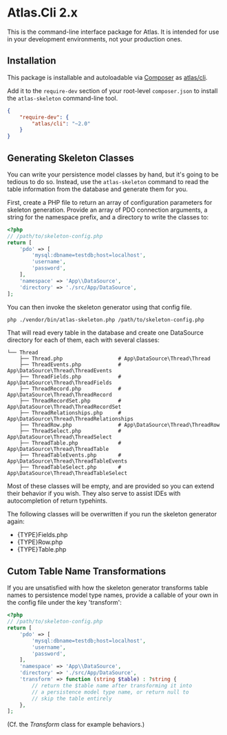 # Atlas.Cli 2.x

This is the command-line interface package for Atlas. It is intended for use
in your development environments, not your production ones.

## Installation

This package is installable and autoloadable via
[Composer](https://getcomposer.org/) as
[atlas/cli](https://packagist.org/packages/atlas/cli).

Add it to the `require-dev` section of your root-level `composer.json`
to install the `atlas-skeleton` command-line tool.

```json
{
    "require-dev": {
        "atlas/cli": "~2.0"
    }
}
```

## Generating Skeleton Classes

You can write your persistence model classes by hand, but it's going to be
tedious to do so. Instead, use the `atlas-skeleton` command to read the table
information from the database and generate them for you.

First, create a PHP file to return an array of configuration parameters for
skeleton generation. Provide an array of PDO connection arguments, a string for
the namespace prefix, and a directory to write the classes to:

```php
<?php
// /path/to/skeleton-config.php
return [
    'pdo' => [
        'mysql:dbname=testdb;host=localhost',
        'username',
        'password',
    ],
    'namespace' => 'App\\DataSource',
    'directory' => './src/App/DataSource',
];
```

You can then invoke the skeleton generator using that config file.

```bash
php ./vendor/bin/atlas-skeleton.php /path/to/skeleton-config.php
```

That will read every table in the database and create one DataSource directory
for each of them, each with several classes:

```
└── Thread
    ├── Thread.php                  # App\DataSource\Thread\Thread
    ├── ThreadEvents.php            # App\DataSource\Thread\ThreadEvents
    ├── ThreadFields.php            # App\DataSource\Thread\ThreadFields
    ├── ThreadRecord.php            # App\DataSource\Thread\ThreadRecord
    ├── ThreadRecordSet.php         # App\DataSource\Thread\ThreadRecordSet
    ├── ThreadRelationships.php     # App\DataSource\Thread\ThreadRelationships
    ├── ThreadRow.php               # App\DataSource\Thread\ThreadRow
    ├── ThreadSelect.php            # App\DataSource\Thread\ThreadSelect
    ├── ThreadTable.php             # App\DataSource\Thread\ThreadTable
    ├── ThreadTableEvents.php       # App\DataSource\Thread\ThreadTableEvents
    ├── ThreadTableSelect.php       # App\DataSource\Thread\ThreadTableSelect
```

Most of these classes will be empty, and are provided so you can extend their
behavior if you wish. They also serve to assist IDEs with autocompletion of
return typehints.

The following classes will be overwritten if you run the skeleton generator
again:

- {TYPE}Fields.php
- {TYPE}Row.php
- {TYPE}Table.php

## Cutom Table Name Transformations

If you are unsatisfied with how the skeleton generator transforms table names to
persistence model type names, provide a callable of your own in the config file
under the key 'transform':

```php
<?php
// /path/to/skeleton-config.php
return [
    'pdo' => [
        'mysql:dbname=testdb;host=localhost',
        'username',
        'password',
    ],
    'namespace' => 'App\\DataSource',
    'directory' => './src/App/DataSource',
    'transform' => function (string $table) : ?string {
        // return the $table name after transforming it into
        // a persistence model type name, or return null to
        // skip the table entirely
    },
];
```

(Cf. the _Transform_ class for example behaviors.)
